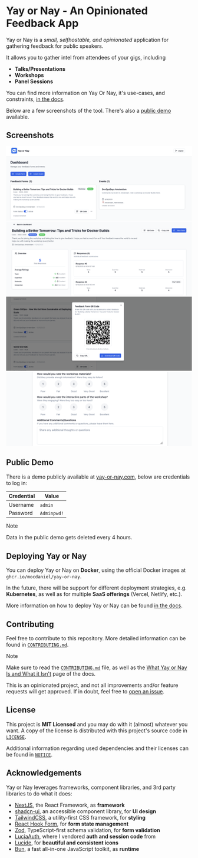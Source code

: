 # Yay or Nay - An Opinionated Feedback App

Yay or Nay is a _small, selfhostable, and opinionated_ application for gathering feedback for public speakers.

It allows you to gather intel from attendees of your gigs, including

- **Talks/Presentations**
- **Workshops**
- **Panel Sessions**

You can find more information on Yay Or Nay, it's use-cases, and constraints,
[in the docs](https://mocdaniel.github.io/yay-or-nay).

Below are a few screenshots of the tool. There's also a [public demo](./README.md#public-demo) available.

## Screenshots

![Yay Or Nay Dashboard](./docs/docs/assets/dashboard.png)
![Yay Or Nay Details](./docs/docs/assets/details.png)
![Yay Or Nay QR Code Generator](./docs/docs/assets/qrcode.png)
![Yay Or Nay Forms](./docs/docs/assets/form.png)

## Public Demo

There is a demo publicly available at [yay-or-nay.com](https://yay-or-nay.com/login), below are credentials
to log in:

| Credential | Value    |
| ---------- | -------- |
| Username   | `admin`    |
| Password   | `Adminpwd!` |

> [!NOTE]
> Data in the public demo gets deleted every 4 hours.

## Deploying Yay or Nay

You can deploy Yay or Nay on **Docker**, using the official Docker images at `ghcr.io/mocdaniel/yay-or-nay`.

In the future, there will be support for different deployment strategies, e.g. **Kubernetes**, as well as for
multiple **SaaS offerings** (Vercel, Netlify, etc.).

More information on how to deploy Yay or Nay can be found [in the docs](https://mocdaniel.github.io/yay-or-nay/getting-started/docker).

## Contributing

Feel free to contribute to this repository. More detailed information can be found in [`CONTRIBUTING.md`](./CONTRIBUTING.md).

> [!NOTE]
> Make sure to read the [`CONTRIBUTING.md`](./CONTRIBUTING.md) file, as well as the [What Yay or Nay Is and What it Isn't](https://mocdaniel.github.io/yay-or-nay/what-is-yay-or-nay) page of the docs.
>
> This is an opinionated project, and not all improvements and/or feature requests will get approved. If in doubt,
> feel free to [open an issue](https://github.com/mocdaniel/yay-or-nay/issues/new).

## License

This project is **MIT Licensed** and you may do with it (almost) whatever you want. A copy of the license is
distributed with this project's source code in [`LICENSE`](./LICENSE).

Additional information regarding used dependencies and their licenses can be found in [`NOTICE`](./NOTICE).

## Acknowledgements

Yay or Nay leverages frameworks, component libraries, and 3rd party libraries to do what it does:

- [NextJS](https://nextjs.org), the React Framework, as **framework**
- [shadcn-ui](https://ui.shadcn.com), an accessible component library, for **UI design**
- [TailwindCSS](https://tailwindcss.com), a utility-first CSS framework, for **styling**
- [React Hook Form](https://react-hook-form.com/), for **form state management**
- [Zod](https://zod.dev/), TypeScript-first schema validation, for **form validation**
- [LuciaAuth](https://lucia-auth.com/), where I vendored **auth and session code** from
- [Lucide](https://lucide.dev/), for **beautiful and consistent icons**
- [Bun](https://bun.sh), a fast all-in-one JavaScript toolkit, as **runtime**
